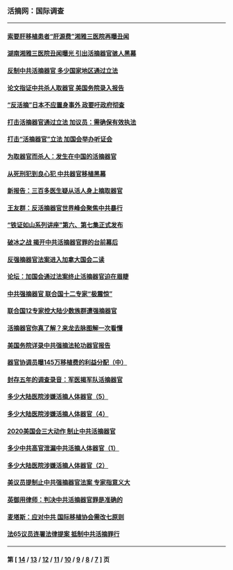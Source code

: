 ### 活摘网：国际调查
---
#### [索要肝移植患者“肝源费”湘雅三医院再曝丑闻](../../pages/nf5947/n14055320.md?09200430) 
#### [湖南湘雅三医院丑闻曝光 引出活摘器官骇人黑幕](../../pages/nf5947/n14051847.md?09200430) 
#### [反制中共活摘器官 多少国家地区通过立法](../../pages/nf5947/n14009863.md?09200430) 
#### [论文指证中共杀人取器官 美国务院录入报告](../../pages/nf5947/n13999890.md?09200430) 
#### [“反活摘”日本不应置身事外 政要吁政府彻查](../../pages/nf5947/n13971188.md?09200430) 
#### [打击活摘器官通过立法 加议员：需确保有效执法](../../pages/nf5947/n13886356.md?09200430) 
#### [打击“活摘器官”立法 加国会举办听证会](../../pages/nf5947/n13869362.md?09200430) 
#### [为取器官而杀人：发生在中国的活摘器官](../../pages/nf5947/n13794731.md?09200430) 
#### [从死刑犯到良心犯 中共器官移植黑幕](../../pages/nf5947/n13764669.md?09200430) 
#### [新报告：三百多医生疑从活人身上摘取器官](../../pages/nf5947/n13703044.md?09200430) 
#### [王友群：反活摘器官世界峰会聚焦中共暴行](../../pages/nf5947/n13250738.md?09200430) 
#### [“铁证如山系列讲座”第六、第七集正式发布](../../pages/nf5947/n13106287.md?09200430) 
#### [破冰之战 揭开中共活摘器官罪的台前幕后](../../pages/nf5947/n13082457.md?09200430) 
#### [反强摘器官法案进入加拿大国会二读](../../pages/nf5947/n13033450.md?09200430) 
#### [论坛：加国会通过法案终止活摘器官迫在眉睫](../../pages/nf5947/n13029839.md?09200430) 
#### [中共强摘器官 联合国十二专家“极震惊”](../../pages/nf5947/n13024313.md?09200430) 
#### [联合国12专家控大陆少数族群遭强摘器官](../../pages/nf5947/n13023877.md?09200430) 
#### [活摘器官你真了解？来龙去脉图解一次看懂](../../pages/nf5947/n13013820.md?09200430) 
#### [美国务院详录中共强摘法轮功器官报告](../../pages/nf5947/n12944519.md?09200430) 
#### [器官协调员曝145万移植费的利益分配（中）](../../pages/nf5947/n12894547.md?09200430) 
#### [封存五年的调查录音：军医揭军队活摘器官](../../pages/nf5947/n12798692.md?09200430) 
#### [多少大陆医院涉嫌活摘人体器官（5）](../../pages/nf5947/n12768383.md?09200430) 
#### [多少大陆医院涉嫌活摘人体器官（4）](../../pages/nf5947/n12664434.md?09200430) 
#### [2020美国会三大动作 制止中共活摘器官](../../pages/nf5947/n12682004.md?09200430) 
#### [多少中共高官泄漏中共活摘人体器官（1）](../../pages/nf5947/n12671234.md?09200430) 
#### [多少大陆医院涉嫌活摘人体器官（2）](../../pages/nf5947/n12655589.md?09200430) 
#### [美议员提制止中共强摘器官法案 专家指意义大](../../pages/nf5947/n12630561.md?09200430) 
#### [英御用律师：判决中共活摘器官罪是准确的](../../pages/nf5947/n12580740.md?09200430) 
#### [麦塔斯：应对中共 国际移植协会需改七原则](../../pages/nf5947/n12514711.md?09200430) 
#### [法65议员连署法律提案 抵制中共活摘罪行](../../pages/nf5947/n12437047.md?09200430) 

---
#### 第 [ [14](./14.md?09200430) / [13](./13.md?09200430) / [12](./12.md?09200430) / [11](./11.md?09200430) / [10](./10.md?09200430) / [9](./9.md?09200430) / [8](./8.md?09200430) / [7](./7.md?09200430) ] 页
